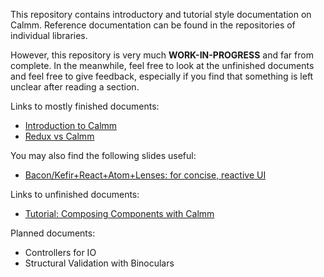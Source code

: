 This repository contains introductory and tutorial style documentation on
Calmm.  Reference documentation can be found in the repositories of individual
libraries.

However, this repository is very much **WORK-IN-PROGRESS** and far from
complete.  In the meanwhile, feel free to look at the unfinished documents and
feel free to give feedback, especially if you find that something is left
unclear after reading a section.

Links to mostly finished documents:

* [Introduction to Calmm](introduction-to-calmm.md)
* [Redux vs Calmm](redux-vs-calmm.md)

You may also find the following slides useful:

* [Bacon/Kefir+React+Atom+Lenses: for concise, reactive UI](http://calmm-js.github.io/documentation/training/)

Links to unfinished documents:

* [Tutorial: Composing Components with Calmm](tutorial-composing-components-with-calmm.md)

Planned documents:
* Controllers for IO
* Structural Validation with Binoculars

